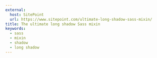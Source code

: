 ```yaml
---
external:
  host: SitePoint
  url: https://www.sitepoint.com/ultimate-long-shadow-sass-mixin/
title: The ultimate long shadow Sass mixin
keywords:
  - sass
  - mixin
  - shadow
  - long shadow
---
```

